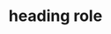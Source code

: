 ---
{
  "title": "heading role",
  "description": "A heading for a section of the page.",
  "category": "aria",
  "keywords": [
    "heading role"
  ],
  "last_test_date": "2019-07-12",
  "test_results_url": "https://a11ysupport.io/tech/aria/heading_role",
  "test_url": "https://a11ysupport.io/tech/aria/heading_role",
  "stats": {
    "jaws": {
      "ie": {
        "11": "y"
      },
      "firefox": {
        "68-77": "y"
      },
      "chrome": {
        "75-84": "y"
      }
    },
    "narrator": {
      "edge": {
        "44-83": "y"
      }
    },
    "nvda": {
      "firefox": {
        "68-77": "y"
      },
      "chrome": {
        "75-84": "y"
      }
    },
    "orca": {
      "firefox": {
        "69-77": "y"
      }
    },
    "talkback": {
      "and_chr": {
        "75-84": "y"
      }
    },
    "vo_ios": {
      "ios_saf": {
        "12.3.1-13.4.1": "y"
      }
    },
    "vo_macos": {
      "safari": {
        "12.1.1-13.1.1": "y"
      }
    }
  },
  "links": {
    "ARIA spec for heading": "https://www.w3.org/TR/wai-aria-1.1/#heading"
  }
}
---